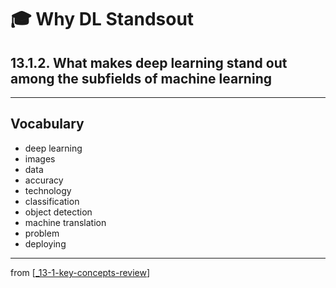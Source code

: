 # 🎓 Why DL Standsout

## 13.1.2. What makes deep learning stand out among the subfields of machine learning

---

## Vocabulary

- deep learning
- images
- data
- accuracy
- technology
- classification
- object detection
- machine translation
- problem
- deploying

---
from [[_13-1-key-concepts-review]]

[//begin]: # "Autogenerated link references for markdown compatibility"
[_13-1-key-concepts-review]: _13-1-key-concepts-review.md "🎓 Key Concepts"
[//end]: # "Autogenerated link references"